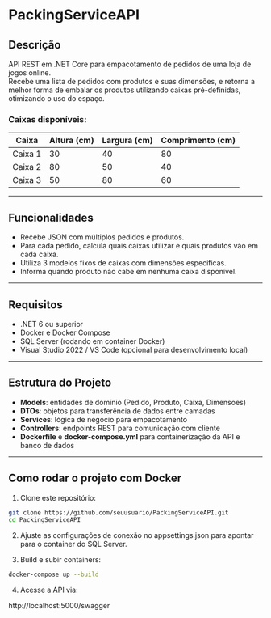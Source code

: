 # PackingServiceAPI

## Descrição

API REST em .NET Core para empacotamento de pedidos de uma loja de jogos online.  
Recebe uma lista de pedidos com produtos e suas dimensões, e retorna a melhor forma de embalar os produtos utilizando caixas pré-definidas, otimizando o uso do espaço.


### Caixas disponíveis:

| Caixa    | Altura (cm) | Largura (cm) | Comprimento (cm) |
|----------|-------------|--------------|------------------|
| Caixa 1  | 30          | 40           | 80               |
| Caixa 2  | 80          | 50           | 40               |
| Caixa 3  | 50          | 80           | 60               |

---

## Funcionalidades

- Recebe JSON com múltiplos pedidos e produtos.
- Para cada pedido, calcula quais caixas utilizar e quais produtos vão em cada caixa.
- Utiliza 3 modelos fixos de caixas com dimensões específicas.
- Informa quando produto não cabe em nenhuma caixa disponível.

---

## Requisitos

- .NET 6 ou superior
- Docker e Docker Compose
- SQL Server (rodando em container Docker)
- Visual Studio 2022 / VS Code (opcional para desenvolvimento local)

---

## Estrutura do Projeto

- **Models**: entidades de domínio (Pedido, Produto, Caixa, Dimensoes)
- **DTOs**: objetos para transferência de dados entre camadas
- **Services**: lógica de negócio para empacotamento
- **Controllers**: endpoints REST para comunicação com cliente
- **Dockerfile** e **docker-compose.yml** para containerização da API e banco de dados

---

## Como rodar o projeto com Docker

1. Clone este repositório:

```bash
git clone https://github.com/seuusuario/PackingServiceAPI.git
cd PackingServiceAPI
```
2. Ajuste as configurações de conexão no appsettings.json para apontar para o container do SQL Server.

3. Build e subir containers:

```bash
docker-compose up --build

```
4. Acesse a API via:

http://localhost:5000/swagger